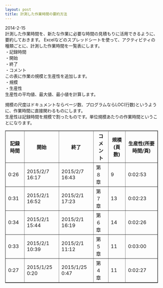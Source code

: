 ```yaml
---
layout: post
title: 計測した作業時間の要約方法
---
```


2014-2-15  
計測した作業時間を、新たな作業に必要な時間の見積もりに活用できるように、要約しておきます。
Excelなどのスプレッドシートを使って、アクティビティの種類ごとに、計測した作業時間を一覧表にします。  
・記録時間  
・開始  
・終了  
・コメント  
この表に作業の規模と生産性を追加します。  
・規模  
・生産性  
生産性の平均値、最大値、最小値を計算します。

規模の尺度はドキュメントならページ数、プログラムならLOC(行数)というように、作業時間に直接関わるものにします。  
生産性は記録時間を規模で割ったものです。単位規模あたりの作業時間ということになります。

<table border=1>
  <tr>
    <th>記録時間</th>
    <th>開始</th>
    <th>終了</th>
    <th>コメント</th>
    <th>規模(頁数)</th>
    <th>生産性(所要時間/頁)</th>
  </tr>
  <tr>
    <td>0:26</td>
    <td>2015/2/7 16:17</td>
    <td>2015/2/7 16:43</td>
    <td>第８章</td>
    <td>9</td>
    <td>0:02:53</td>
  </tr>
  <tr>
    <td>0:31</td>
    <td>2015/2/1 16:52</td>
    <td>2015/2/1 17:23</td>
    <td>第７章</td>
    <td>13</td>
    <td>0:02:23</td>
  </tr>
  <tr>
    <td>0:34</td>
    <td>2015/2/1 15:44</td>
    <td>2015/2/1 16:19</td>
    <td>第６章</td>
    <td>14</td>
    <td>0:02:26</td>
  </tr>
  <tr>
    <td>0:33</td>
    <td>2015/2/1 10:39</td>
    <td>2015/2/1 11:12</td>
    <td>第５章</td>
    <td>11</td>
    <td>0:03:00</td>
  </tr>
  <tr>
    <td>0:27</td>
    <td>2015/1/25 0:20</td>
    <td>2015/1/25 0:47</td>
    <td>第４章</td>
    <td>11</td>
    <td>0:02:27</td>
  </tr>
</table>
